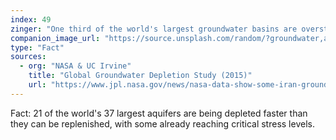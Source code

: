```yaml
---
index: 49
zinger: "One third of the world's largest groundwater basins are overstressed."
companion_image_url: "https://source.unsplash.com/random/?groundwater,aquifer,drought"
type: "Fact"
sources:
  - org: "NASA & UC Irvine"
    title: "Global Groundwater Depletion Study (2015)"
    url: "https://www.jpl.nasa.gov/news/nasa-data-show-some-iran-groundwater-reserves-drying-up"
---
```

Fact: 21 of the world's 37 largest aquifers are being depleted faster than they can be replenished, with some already reaching critical stress levels.
